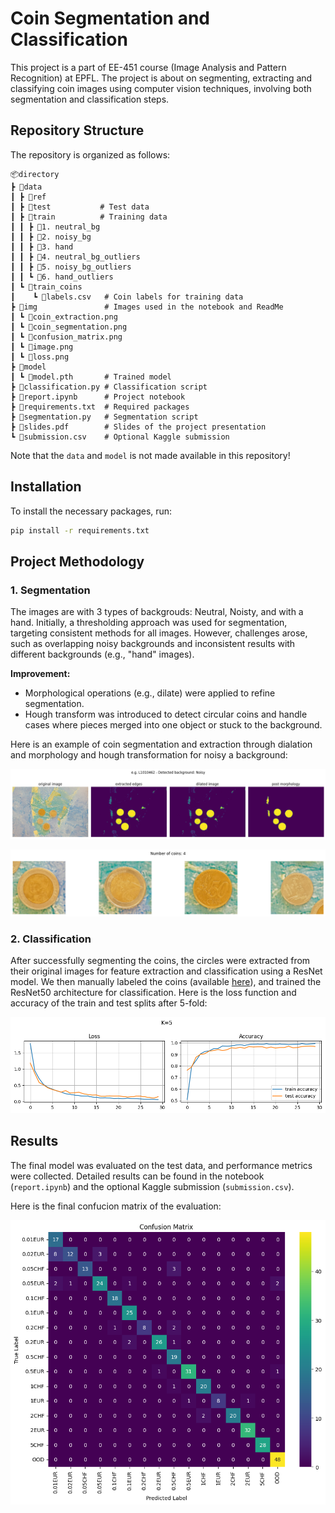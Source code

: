 # Coin Segmentation and Classification

This project is a part of EE-451 course (Image Analysis and Pattern Recognition) at EPFL. The project is about on segmenting, extracting and classifying coin images using computer vision techniques, involving both segmentation and classification steps.

## Repository Structure

The repository is organized as follows:

```
📦directory
┣ 📂data
┃ ┣ 📂ref
┃ ┣ 📂test           # Test data
┃ ┣ 📂train          # Training data
┃ ┃ ┣ 📂1. neutral_bg
┃ ┃ ┣ 📂2. noisy_bg
┃ ┃ ┣ 📂3. hand
┃ ┃ ┣ 📂4. neutral_bg_outliers
┃ ┃ ┣ 📂5. noisy_bg_outliers
┃ ┃ ┗ 📂6. hand_outliers
┃ ┗ 📂train_coins
┃    ┗ 📜labels.csv   # Coin labels for training data
┣ 📂img               # Images used in the notebook and ReadMe
┃ ┗ 📜coin_extraction.png
┃ ┗ 📜coin_segmentation.png
┃ ┗ 📜confusion_matrix.png
┃ ┗ 📜image.png
┃ ┗ 📜loss.png
┣ 📂model
┃ ┗ 📜model.pth       # Trained model
┣ 📜classification.py # Classification script
┣ 📜report.ipynb      # Project notebook
┣ 📜requirements.txt  # Required packages
┣ 📜segmentation.py   # Segmentation script
┣ 📜slides.pdf        # Slides of the project presentation
┗ 📜submission.csv    # Optional Kaggle submission

```

Note that the `data` and `model` is not made available in this repository!

## Installation

To install the necessary packages, run:

```bash
pip install -r requirements.txt
```
## Project Methodology

### 1. Segmentation

The images are with 3 types of backgrouds: Neutral, Noisty, and with a hand. Initially, a thresholding approach was used for segmentation, targeting consistent methods for all images. However, challenges arose, such as overlapping noisy backgrounds and inconsistent results with different backgrounds (e.g., "hand" images).

**Improvement:** 
- Morphological operations (e.g., dilate) were applied to refine segmentation.
- Hough transform was introduced to detect circular coins and handle cases where pieces merged into one object or stuck to the background.

Here is an example of coin segmentation and extraction through dialation and morphology and hough transformation for noisy a background:

![Coin Segmentation Example](img/coin_segmentation.png)

![Coin Extraction Example](img/coin_extraction.png)

### 2. Classification

After successfully segmenting the coins, the circles were extracted from their original images for feature extraction and classification using a ResNet model. We then manually labeled the coins (available [here](data/train_coins/labels.csv)), and trained the ResNet50 architecture for classification. Here is the loss function and accuracy of the train and test splits after 5-fold:

![Loss and Accuracy change during Training](img/loss.png)

## Results

The final model was evaluated on the test data, and performance metrics were collected. Detailed results can be found in the notebook (`report.ipynb`) and the optional Kaggle submission (`submission.csv`).

Here is the final confucion matrix of the evaluation:

![Confusion Matrix](img/confusion_matrix.png)
